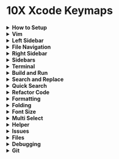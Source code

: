 # 10X Xcode Keymaps

<details><summary><strong>How to Setup</strong></summary>
  
Download the keybindings file:

`masterpowers.idekeybindings`

and Move it to:

`/Users/YOUR_USERNAME/Library/Developer/Xcode/UserData/KeyBindings`

replace `YOUR_USERNAME` with your Username on Mac

</details>


<details><summary><strong>Vim</strong></summary>

Vim Mode = <kbd>OPT</kbd> + <kbd>V</kbd>

</details>

<details><summary><strong>Left Sidebar</strong></summary>

Show Project Navigator = <kbd>CMD</kbd> + <kbd>1</kbd>

Show Source Control Navigator = <kbd>CMD</kbd> + <kbd>2</kbd>

Show Bookmark Navigator = <kbd>CMD</kbd> + <kbd>3</kbd>

Show Find Navigator = <kbd>CMD</kbd> + <kbd>4</kbd>

Show Issue Navigator = <kbd>CMD</kbd> + <kbd>5</kbd>

Show Test Navigator = <kbd>CMD</kbd> + <kbd>6</kbd>

Show Debug Navigator = <kbd>CMD</kbd> + <kbd>7</kbd>

Show Breakpoint Navigator = <kbd>CMD</kbd> + <kbd>8</kbd>

Show Report Navigator = <kbd>CMD</kbd> + <kbd>9</kbd>

</details>

<details><summary><strong>File Navigation</strong></summary>

Focus Editor = <kbd>CMD</kbd> + <kbd>J</kbd>

Reveal File in Navigator = <kbd>CMD</kbd> + <kbd>SHIFT</kbd> + <kbd>J</kbd>

Show Previous Tab = <kbd>CMD</kbd> + <kbd>[</kbd>

Show Next Tab = <kbd>CMD</kbd> + <kbd>]</kbd>

</details>

<details><summary><strong>Right Sidebar</strong></summary>

Show File Inspector = <kbd>CMD</kbd> + <kbd>F1</kbd>

Show Git History Inspector = <kbd>CMD</kbd> + <kbd>F2</kbd>

Show Quick Help Inspector = <kbd>CMD</kbd> + <kbd>F3</kbd>

Show Accessibility Inspector = <kbd>CMD</kbd> + <kbd>F4</kbd>

Show Attributes Inspector = <kbd>CMD</kbd> + <kbd>F5</kbd>

</details>

<details><summary><strong>Sidebars</strong></summary>

Show Navigator (Left Sidebar) = <kbd>CMD</kbd> + <kbd>B</kbd>

Show Inspector (Right Sidebar) = <kbd>CMD</kbd> + <kbd>SHIFT</kbd> + <kbd>B</kbd>

</details>

<details><summary><strong>Terminal</strong></summary>

Show Debug Area = <kbd>CMD</kbd> + <kbd>`</kbd>

Clear Console = <kbd>CTRL</kbd> + <kbd>K</kbd>

Reload Console = <kbd>CTRL</kbd> + <kbd>SHIFT</kbd> + <kbd>K</kbd>

</details>

<details><summary><strong>Build and Run</strong></summary>

Run = <kbd>CMD</kbd> + <kbd>R</kbd>

Test = <kbd>CMD</kbd> + <kbd>T</kbd>

Profile = <kbd>CMD</kbd> + <kbd>P</kbd>

Build = <kbd>OPT</kbd> + <kbd>B</kbd>

Build for Run = <kbd>CMD</kbd> + <kbd>SHIFT</kbd> + <kbd>R</kbd>

Build for Test = <kbd>CMD</kbd> + <kbd>SHIFT</kbd> + <kbd>T</kbd>

Build for Profile = <kbd>CMD</kbd> + <kbd>SHIFT</kbd> + <kbd>P</kbd>

Preview = <kbd>OPT</kbd> + <kbd>P</kbd>

Build for Preview = <kbd>OPT</kbd> + <kbd>SHIFT</kbd> + <kbd>P</kbd>

Refresh Canvas = <kbd>F5</kbd>

Automatically Refresh Canvas = <kbd>SHIFT</kbd> + <kbd>F5</kbd>

</details>

<details><summary><strong>Search and Replace</strong></summary>

Use Selection for Find: <kbd>CMD</kbd> + <kbd>E</kbd>

Use Selection for Replace = <kbd>CMD</kbd> + <kbd>SHIFT</kbd>+ <kbd>E</kbd>

Find = <kbd>CMD</kbd> + <kbd>F</kbd>

Find In Workspace = <kbd>CMD</kbd> + <kbd>SHIFT</kbd> + <kbd>F</kbd>

Filter File in Navigator = <kbd>OPT</kbd> + <kbd>F</kbd>

Replace = <kbd>CMD</kbd> + <kbd>H</kbd>

Replace In Workspace = <kbd>CMD</kbd> + <kbd>SHIFT</kbd> + <kbd>H</kbd>

Replace All = <kbd>CMD</kbd> + <kbd>Y</kbd>

Replace All In Workspace = <kbd>CMD</kbd> + <kbd>SHIFT</kbd> + <kbd>Y</kbd>

Find Next = <kbd>CMD</kbd> + <kbd>G</kbd>

Find Previous = <kbd>CMD</kbd> + <kbd>SHIFT</kbd>+ <kbd>G</kbd>

</details>

<details><summary><strong>Quick Search</strong></summary>

Open Quickly = <kbd>CMD</kbd> + <kbd>O</kbd>

Find Selected Symbol in Workspace = <kbd>CMD</kbd> + <kbd>SHIFT</kbd> + <kbd>O</kbd>

Find Call Hierarchy = <kbd>CMD</kbd> + <kbd>M</kbd>

</details>

<details><summary><strong>Refactor Code</strong></summary>

Rename = <kbd>F2</kbd>

Add Missing Abstract Class Overrides = <kbd>OPT</kbd> + <kbd>O</kbd>

Add Missing Protocol Requirements = <kbd>OPT</kbd> + <kbd>I</kbd>

Generate Missing Function Definition = <kbd>OPT</kbd> + <kbd>M</kbd>

Note: we can use fix all issue key map to add missing overrides

</details>

<details><summary><strong>Formatting</strong></summary>

Re-Indent = <kbd>CMD</kbd> + <kbd>I</kbd>

Format Multiline Code = <kbd>CMD</kbd> + <kbd>SHIFT</kbd> + <kbd>I</kbd>

Split Selection By Lines =  <kbd>OPT</kbd> + <kbd>SHIFT</kbd>+ <kbd>S</kbd>

Move lines Up = <kbd>OPT</kbd> + <kbd>K</kbd>

Move line Down = <kbd>OPT</kbd> + <kbd>J</kbd>


</details>


<details><summary><strong>Folding</strong></summary>

Fold = <kbd>CMD</kbd> + <kbd>SHIFT</kbd> + <kbd>[</kbd>

Unfold = <kbd>CMD</kbd> + <kbd>SHIFT</kbd> + <kbd>]</kbd>

Unfold All = <kbd>CMD</kbd> + <kbd>SHIFT</kbd>+ <kbd>\</kbd>

</details>


<details><summary><strong>Font Size</strong></summary>

Reset Font Size = <kbd>CMD</kbd> + <kbd>0</kbd>

Increase Font Size = <kbd>CMD</kbd> + <kbd>+</kbd>

Decrease Font Size = <kbd>CMD</kbd> + <kbd>-</kbd>

</details>

<details><summary><strong>Multi Select</strong></summary>
  
Select Column Up =  <kbd>OPT</kbd> + <kbd>SHIFT</kbd>+ <kbd>J</kbd>
  
Select Column Down =  <kbd>OPT</kbd> + <kbd>SHIFT</kbd>+ <kbd>K</kbd>

Select All Symbols = <kbd>CMD</kbd> + <kbd>SHIFT</kbd>+ <kbd>L</kbd> 

Select Next Occurence = <kbd>OPT</kbd> + <kbd>E</kbd>

Select Previous Occurence = <kbd>OPT</kbd> + <kbd>SHIFT</kbd>+ <kbd>E</kbd>

</details>

<details><summary><strong>Helper</strong></summary>

Search Documentation for Selected Text = <kbd>F1</kbd>

Show Library = <kbd>CMD</kbd> + <kbd>K</kbd>

Show Completions = <kbd>CMD</kbd> + <kbd>.</kbd>

Show Quick Actions = <kbd>OPT</kbd> + <kbd>A</kbd>

</details>

<details><summary><strong>Issues</strong></summary>

Fix All Issue = <kbd>OPT</kbd> + <kbd>SHIFT</kbd> + <kbd>F</kbd>

Show All Issue = <kbd>OPT</kbd> + <kbd>SHIFT</kbd> + <kbd>I</kbd>

Jump to Next Issue = <kbd>CMD</kbd> + <kbd>'</kbd>

Jump to Previous Issue = <kbd>CMD</kbd> + <kbd>"</kbd>



</details>

<details><summary><strong>Files</strong></summary>

New Package = <kbd>OPT</kbd> + <kbd>N</kbd>

New File = <kbd>CMD</kbd> + <kbd>N</kbd>

New Folder / Group = <kbd>CMD</kbd> + <kbd>SHIFT</kbd> + <kbd>N</kbd>

Add Package Dependencies = <kbd>OPT</kbd> + <kbd>SHIFT</kbd>+ <kbd>A</kbd>

Expand Macro = <kbd>CMD</kbd> + <kbd>SHIFT</kbd> + <kbd>M</kbd>

Bookmark Line = <kbd>CMD</kbd> + <kbd>L</kbd>

Bookmark Line with Dialog = <kbd>CMD</kbd> + <kbd>OPT</kbd> + <kbd>L</kbd>

</details>

<details><summary><strong>Debugging</strong></summary>

Toggle Breakpoint = <kbd>CMD</kbd> + <kbd>D</kbd>

Stop = <kbd>CMD</kbd> + <kbd>SHIFT</kbd> + <kbd>S</kbd>

Pause / Continue = <kbd>CMD</kbd> + <kbd>Arrow Up</kbd>

Step Over = <kbd>CMD</kbd> + <kbd>Arrow Down</kbd>

Step Out = <kbd>CMD</kbd> + <kbd>Arrow Left</kbd>

Step Into = <kbd>CMD</kbd> + <kbd>Arrow Right</kbd>

</details>

<details><summary><strong>Git</strong></summary>

New Git Repository = <kbd>OPT</kbd> + <kbd>SHIFT</kbd>+ <kbd>G</kbd>

Commit = <kbd>OPT</kbd> + <kbd>G</kbd>

Reveal Changes in Navigator = <kbd>CMD</kbd> + <kbd>SHIFT</kbd> + <kbd>C</kbd>

Push = <kbd>CMD</kbd> + <kbd>U</kbd>

Pull = <kbd>CMD</kbd> + <kbd>SHIFT</kbd> + <kbd>U</kbd>

Stage Selected Files = <kbd>OPT</kbd> + <kbd>S</kbd>

Unstage Selected Files = <kbd>OPT</kbd> + <kbd>U</kbd>

Show Code Review = <kbd>OPT</kbd> + <kbd>R</kbd>

</details>






